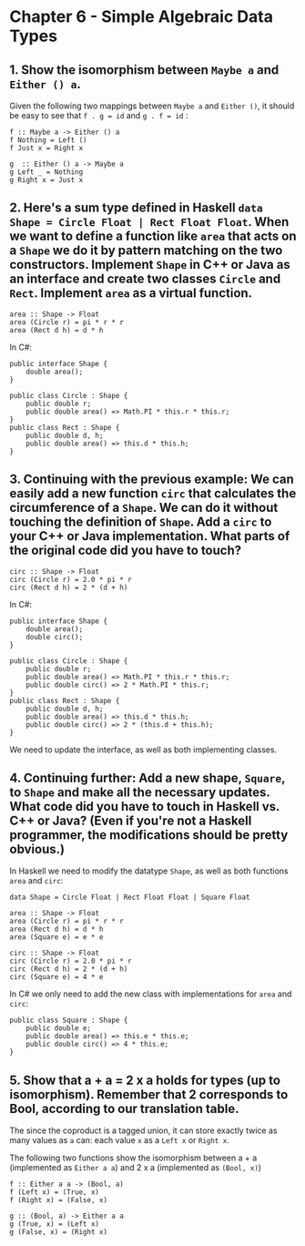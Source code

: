 # Chapter 6 - Simple Algebraic Data Types

## 1. Show the isomorphism between ```Maybe a``` and ```Either () a```.

Given the following two mappings between ```Maybe a``` and ```Either ()```, it should be easy to see that ```f . g = id``` and ```g . f = id``` :
```
f :: Maybe a -> Either () a
f Nothing = Left ()
f Just x = Right x

g  :: Either () a -> Maybe a
g Left _ = Nothing
g Right x = Just x
```

## 2. Here's a sum type defined in Haskell ```data Shape = Circle Float | Rect Float Float```. When we want to define a function like ```area``` that acts on a ```Shape``` we do it by pattern matching on the two constructors. Implement ```Shape``` in C++ or Java as an interface and create two classes ```Circle``` and ```Rect```. Implement ```area``` as a virtual function. 
```
area :: Shape -> Float
area (Circle r) = pi * r * r
area (Rect d h) = d * h
```

In C#:
```
public interface Shape {
    double area();
}

public class Circle : Shape {
    public double r;
    public double area() => Math.PI * this.r * this.r;
}
public class Rect : Shape {
    public double d, h;
    public double area() => this.d * this.h;
}
```


## 3. Continuing with the previous example: We can easily add a new function ```circ``` that calculates the circumference of a ```Shape```. We can do it without touching the definition of ```Shape```. Add a ```circ``` to your C++ or Java implementation. What parts of the original code did you have to touch?
```
circ :: Shape -> Float
circ (Circle r) = 2.0 * pi * r
circ (Rect d h) = 2 * (d + h)
```

In C#:
```
public interface Shape {
    double area();
    double circ();
}

public class Circle : Shape {
    public double r;
    public double area() => Math.PI * this.r * this.r;
    public double circ() => 2 * Math.PI * this.r;
}
public class Rect : Shape {
    public double d, h;
    public double area() => this.d * this.h;
    public double circ() => 2 * (this.d + this.h);
}
```

We need to update the interface, as well as both implementing classes. 

## 4. Continuing further: Add a new shape, ```Square```, to ```Shape``` and make all the necessary updates. What code did you have to touch in Haskell vs. C++ or Java? (Even if you're not a Haskell programmer, the modifications should be pretty obvious.)

In Haskell we need to modify the datatype ```Shape```, as well as both functions ```area``` and ```circ```:
```
data Shape = Circle Float | Rect Float Float | Square Float

area :: Shape -> Float
area (Circle r) = pi * r * r
area (Rect d h) = d * h
area (Square e) = e * e

circ :: Shape -> Float
circ (Circle r) = 2.0 * pi * r
circ (Rect d h) = 2 * (d + h)
circ (Square e) = 4 * e
```

In C# we only need to add the new class with implementations for ```area``` and ```circ```:
```
public class Square : Shape {
    public double e;
    public double area() => this.e * this.e;
    public double circ() => 4 * this.e;
}
```

## 5. Show that a + a = 2 x a holds for types (up to isomorphism). Remember that 2 corresponds to Bool, according to our translation table.

The since the coproduct is a tagged union, it can store exactly twice as many values as ```a``` can: each value ```x``` as a ```Left x``` or ```Right x```.

The following two functions show the isomorphism between a + a (implemented as ```Either a a```) and 2 x a (implemented as ```(Bool, x)```) 

```
f :: Either a a -> (Bool, a)
f (Left x) = (True, x)
f (Right x) = (False, x)

g :: (Bool, a) -> Either a a
g (True, x) = (Left x)
g (False, x) = (Right x)
```

